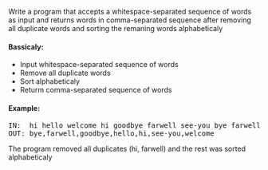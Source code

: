 Write a program that accepts a whitespace-separated sequence of words as input and returns words in comma-separated sequence after removing all duplicate words and sorting the remaning words alphabeticaly
#### Bassicaly:
* Input whitespace-separated sequence of words
* Remove all duplicate words
* Sort alphabeticaly
* Returm comma-separated sequence of words

#### Example:
<pre>IN:  hi hello welcome hi goodbye farwell see-you bye farwell
OUT: bye,farwell,goodbye,hello,hi,see-you,welcome
</pre>

The program removed all duplicates (hi, farwell) and the rest was sorted alphabeticaly
